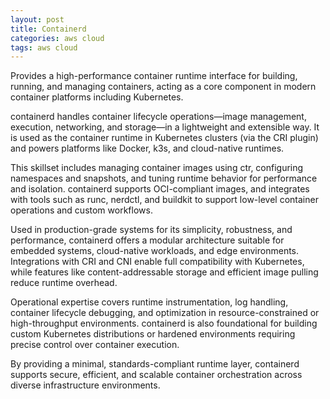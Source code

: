 ```yaml
---
layout: post
title: Containerd
categories: aws cloud
tags: aws cloud
---
```


Provides a high-performance container runtime interface for building, running, and managing containers, acting as a core component in modern container platforms including Kubernetes.

<!--more-->
containerd handles container lifecycle operations—image management, execution, networking, and storage—in a lightweight and extensible way. It is used as the container runtime in Kubernetes clusters (via the CRI plugin) and powers platforms like Docker, k3s, and cloud-native runtimes.

This skillset includes managing container images using ctr, configuring namespaces and snapshots, and tuning runtime behavior for performance and isolation. containerd supports OCI-compliant images, and integrates with tools such as runc, nerdctl, and buildkit to support low-level container operations and custom workflows.

Used in production-grade systems for its simplicity, robustness, and performance, containerd offers a modular architecture suitable for embedded systems, cloud-native workloads, and edge environments. Integrations with CRI and CNI enable full compatibility with Kubernetes, while features like content-addressable storage and efficient image pulling reduce runtime overhead.

Operational expertise covers runtime instrumentation, log handling, container lifecycle debugging, and optimization in resource-constrained or high-throughput environments. containerd is also foundational for building custom Kubernetes distributions or hardened environments requiring precise control over container execution.

By providing a minimal, standards-compliant runtime layer, containerd supports secure, efficient, and scalable container orchestration across diverse infrastructure environments.